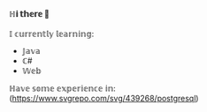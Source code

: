 #### ℍ𝕚 𝕥𝕙𝕖𝕣𝕖 👋


𝕀 𝕔𝕦𝕣𝕣𝕖𝕟𝕥𝕝𝕪 𝕝𝕖𝕒𝕣𝕟𝕚𝕟𝕘:
* 𝕁𝕒𝕧𝕒
* ℂ#
* 𝕎𝕖𝕓

ℍ𝕒𝕧𝕖 𝕤𝕠𝕞𝕖 𝕖𝕩𝕡𝕖𝕣𝕚𝕖𝕟𝕔𝕖 𝕚𝕟:  
(https://www.svgrepo.com/svg/439268/postgresql)
